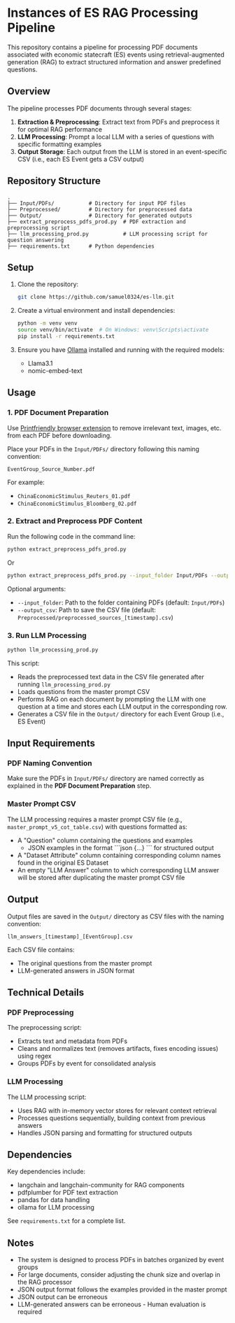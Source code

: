 # Instances of ES RAG Processing Pipeline

This repository contains a pipeline for processing PDF documents associated with economic statecraft (ES) events using retrieval-augmented generation (RAG) to extract structured information and answer predefined questions.

## Overview

The pipeline processes PDF documents through several stages:
1. **Extraction & Preprocessing**: Extract text from PDFs and preprocess it for optimal RAG performance
2. **LLM Processing**: Prompt a local LLM with a series of questions with specific formatting examples
3. **Output Storage**: Each output from the LLM is stored in an event-specific CSV (i.e., each ES Event gets a CSV output)

## Repository Structure

```
.
├── Input/PDFs/           # Directory for input PDF files
├── Preprocessed/         # Directory for preprocessed data
├── Output/               # Directory for generated outputs
├── extract_preprocess_pdfs_prod.py  # PDF extraction and preprocessing script
├── llm_processing_prod.py           # LLM processing script for question answering
├── requirements.txt      # Python dependencies
```

## Setup

1. Clone the repository:
   ```bash
   git clone https://github.com/samuel0324/es-llm.git
   ```

2. Create a virtual environment and install dependencies:
   ```bash
   python -m venv venv
   source venv/bin/activate  # On Windows: venv\Scripts\activate
   pip install -r requirements.txt
   ```

3. Ensure you have [Ollama](https://ollama.ai/) installed and running with the required models:
   - Llama3.1
   - nomic-embed-text

## Usage

### 1. PDF Document Preparation

Use [Printfriendly browser extension](https://www.printfriendly.com/extensions/chrome) to remove irrelevant text, images, etc. from each PDF before downloading. 

Place your PDFs in the `Input/PDFs/` directory following this naming convention:
```
EventGroup_Source_Number.pdf
```

For example:
- `ChinaEconomicStimulus_Reuters_01.pdf`
- `ChinaEconomicStimulus_Bloomberg_02.pdf`

### 2. Extract and Preprocess PDF Content
Run the following code in the command line: 
```bash
python extract_preprocess_pdfs_prod.py
```
Or
```bash
python extract_preprocess_pdfs_prod.py --input_folder Input/PDFs --output_csv Preprocessed/preprocessed_sources_[timestamp].csv
```

Optional arguments:
- `--input_folder`: Path to the folder containing PDFs (default: `Input/PDFs`)
- `--output_csv`: Path to save the CSV file (default: `Preprocessed/preprocessed_sources_[timestamp].csv`)

### 3. Run LLM Processing

```bash
python llm_processing_prod.py
```

This script:
- Reads the preprocessed text data in the CSV file generated after running `llm_processing_prod.py`
- Loads questions from the master prompt CSV
- Performs RAG on each document by prompting the LLM with one question at a time and stores each LLM output in the corresponding row. 
- Generates a CSV file in the `Output/` directory for each Event Group (i.e., ES Event)

## Input Requirements

### PDF Naming Convention
Make sure the PDFs in `Input/PDFs/` directory are named correctly as explained in the **PDF Document Preparation** step.

### Master Prompt CSV
The LLM processing requires a master prompt CSV file (e.g., `master_prompt_v5_cot_table.csv`) with questions formatted as:
- A "Question" column containing the questions and examples
    -  JSON examples in the format \```json {...} ``` for structured output
- A "Dataset Attribute" column containing corresponding column names found in the original ES Dataset
- An empty "LLM Answer" column to which corresponding LLM answer will be stored after duplicating the master prompt CSV file 


## Output

Output files are saved in the `Output/` directory as CSV files with the naming convention:
```
llm_answers_[timestamp]_[EventGroup].csv
```

Each CSV file contains:
- The original questions from the master prompt
- LLM-generated answers in JSON format

## Technical Details

### PDF Preprocessing

The preprocessing script:
- Extracts text and metadata from PDFs
- Cleans and normalizes text (removes artifacts, fixes encoding issues) using regex
- Groups PDFs by event for consolidated analysis

### LLM Processing

The LLM processing script:
- Uses RAG with in-memory vector stores for relevant context retrieval
- Processes questions sequentially, building context from previous answers
- Handles JSON parsing and formatting for structured outputs

## Dependencies

Key dependencies include:
- langchain and langchain-community for RAG components
- pdfplumber for PDF text extraction
- pandas for data handling
- ollama for LLM processing

See `requirements.txt` for a complete list.

## Notes

- The system is designed to process PDFs in batches organized by event groups
- For large documents, consider adjusting the chunk size and overlap in the RAG processor
- JSON output format follows the examples provided in the master prompt
- JSON output can be erroneous
- LLM-generated answers can be erroneous - Human evaluation is required
